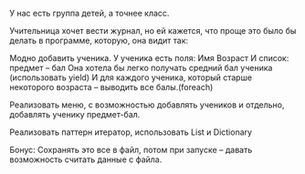 ﻿У нас есть группа детей, а точнее класс.

Учительница хочет вести журнал, но ей кажется, что проще это было бы делать в программе, которую, она видит так:

Модно добавить ученика.
У ученика есть поля:
Имя
Возраст
И список: предмет – бал
Она хотела бы легко получать средний бал ученика (использовать yield)
И для каждого ученика, который старше некоторого возраста – выводить все балы.(foreach)

Реализовать меню, с возможностью добавлять учеников и отдельно, добавлять ученику предмет-бал.

Реализовать паттерн итератор, использовать List и Dictionary

Бонус: Сохранять это все в файл, потом при запуске – давать возможность считать данные с файла.